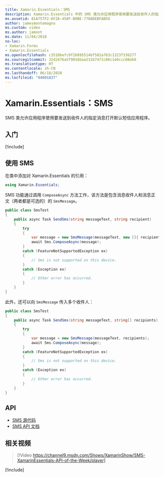 ```yaml
---
title: Xamarin.Essentials：SMS
description: Xamarin.Essentials 中的 SMS 类允许应用程序使用要发送给收件人的指定消息打开默认短信应用程序。
ms.assetid: 81A757F2-6F2A-458F-B9BE-770ADEBFAB58
author: jamesmontemagno
ms.custom: video
ms.author: jamont
ms.date: 11/04/2018
no-loc:
- Xamarin.Forms
- Xamarin.Essentials
ms.openlocfilehash: c3518befc9f26895514bf582a763c1323f336277
ms.sourcegitcommit: 32d2476a5f9016baa231b7471c88c1d4ccc08eb8
ms.translationtype: HT
ms.contentlocale: zh-CN
ms.lasthandoff: 06/18/2020
ms.locfileid: "84801837"
---
```

# <a name="xamarinessentials-sms"></a>Xamarin.Essentials：SMS

SMS 类允许应用程序使用要发送到收件人的指定消息打开默认短信应用程序。

## <a name="get-started"></a>入门

[!include[](~/essentials/includes/get-started.md)]

## <a name="using-sms"></a>使用 SMS

在类中添加对 Xamarin.Essentials 的引用：

```csharp
using Xamarin.Essentials;
```

SMS 功能通过调用 `ComposeAsync` 方法工作，该方法是包含消息收件人和消息正文（两者都是可选的）的 `SmsMessage`。

```csharp
public class SmsTest
{
    public async Task SendSms(string messageText, string recipient)
    {
        try
        {
            var message = new SmsMessage(messageText, new []{ recipient });
            await Sms.ComposeAsync(message);
        }
        catch (FeatureNotSupportedException ex)
        {
            // Sms is not supported on this device.
        }
        catch (Exception ex)
        {
            // Other error has occurred.
        }
    }
}
```

此外，还可以向 `SmsMessage` 传入多个收件人：

```csharp
public class SmsTest
{
    public async Task SendSms(string messageText, string[] recipients)
    {
        try
        {
            var message = new SmsMessage(messageText, recipients);
            await Sms.ComposeAsync(message);
        }
        catch (FeatureNotSupportedException ex)
        {
            // Sms is not supported on this device.
        }
        catch (Exception ex)
        {
            // Other error has occurred.
        }
    }
}
```

## <a name="api"></a>API

- [SMS 源代码](https://github.com/xamarin/Essentials/tree/main/Xamarin.Essentials/Sms)
- [SMS API 文档](xref:Xamarin.Essentials.Sms)

## <a name="related-video"></a>相关视频

> [!Video https://channel9.msdn.com/Shows/XamarinShow/SMS-XamarinEssentials-API-of-the-Week/player]

[!include[](~/essentials/includes/xamarin-show-essentials.md)]
